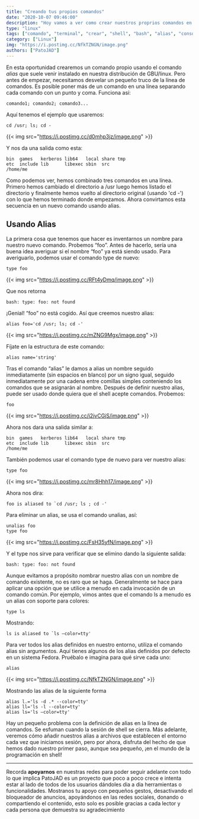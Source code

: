 ```yaml
---
title: "Creando tus propios comandos"
date: "2020-10-07 09:46:00"
description: "Hoy vamos a ver como crear nuestros proprios comandos en linux con alias"
type: "linux"
tags: ["comando", "terminal", "crear", "shell", "bash", "alias", "consola"]
category: ["Linux"]
img: "https://i.postimg.cc/NfkTZNGN/image.png"
authors: ["PatoJAD"]
---
```




En esta oportunidad crearemos un comando propio usando el comando *alias* que suele venir instalado en nuestra distribución de GBU/linux. Pero antes de empezar, necesitamos desvelar un pequeño truco de la línea de comandos. Es posible poner más de un comando en una línea separando cada comando con un punto y coma. Funciona así:



    comando1; comando2; comando3...



Aquí tenemos el ejemplo que usaremos:



    cd /usr; ls; cd -


{{< img src="https://i.postimg.cc/d0mhp3jz/image.png" >}}


Y nos da una salida como esta:



    bin  games   kerberos lib64   local share tmp
    etc  include lib      libexec sbin  src
    /home/me



Como podemos ver, hemos combinado tres comandos en una línea. Primero hemos cambiado el directorio a /usr luego hemos listado el directorio y finalmente hemos vuelto al directorio original (usando 'cd -') con lo que hemos terminado donde empezamos. Ahora convirtamos esta secuencia en un nuevo comando usando alias.




## Usando Alias



La primera cosa que tenemos que hacer es inventarnos un nombre para nuestro nuevo comando. Probemos “foo”. Antes de hacerlo, sería una buena idea averiguar si el nombre “foo” ya está siendo usado. Para averiguarlo, podemos usar el comando type de nuevo:



    type foo


{{< img src="https://i.postimg.cc/RFt4yDmq/image.png" >}}


Que nos retorna



    bash: type: foo: not found



¡Genial! “foo” no está cogido. Así que creemos nuestro alias:



    alias foo='cd /usr; ls; cd -'


{{< img src="https://i.postimg.cc/mZNG9Mgx/image.png" >}}


Fíjate en la estructura de este comando:



    alias name='string'



Tras el comando “alias” le damos a alias un nombre seguido inmediatamente (sin espacios en blanco) por un signo igual, seguido inmediatamente por una cadena entre comillas simples conteniendo los comandos que se asignarán al nombre. Después de definir nuestro alias, puede ser usado donde quiera que el shell acepte comandos. Probemos:



    foo


{{< img src="https://i.postimg.cc/j2jvCGjS/image.png" >}}


Ahora nos dara una salida similar a:



    bin  games   kerberos lib64   local share tmp
    etc  include lib      libexec sbin  src
    /home/me



También podemos usar el comando type de nuevo para ver nuestro alias:



    type foo


{{< img src="https://i.postimg.cc/mr8Hhh17/image.png" >}}


Ahora nos dira:



    foo is aliased to `cd /usr; ls ; cd -'



Para eliminar un alias, se usa el comando unalias, así:



    unalias foo
    type foo


{{< img src="https://i.postimg.cc/FsH35yfN/image.png" >}}


Y el type nos sirve para verificar que se elimino dando la siguiente salida:



    bash: type: foo: not found



Aunque evitamos a propósito nombrar nuestro alias con un nombre de comando existente, no es raro que se haga. Generalmente se hace para aplicar una opción que se utilice a menudo en cada invocación de un comando común. Por ejemplo, vimos antes que el comando ls a menudo es un alias con soporte para colores:



    type ls



Mostrando:



    ls is aliased to `ls –color=tty'



Para ver todos los alias definidos en nuestro entorno, utiliza el comando alias sin argumentos. Aquí tienes algunos de los alias definidos por defecto en un sistema Fedora. Pruébalo e imagina para qué sirve cada uno:



    alias


{{< img src="https://i.postimg.cc/NfkTZNGN/image.png" >}}


Mostrando las alias de la siguiente forma



    alias l.='ls -d .* --color=tty'
    alias ll='ls -l --color=tty'
    alias ls='ls –color=tty'



Hay un pequeño problema con la definición de alias en la línea de comandos. Se esfuman cuando la sesión de shell se cierra. Más adelante, veremos cómo añadir nuestros alias a archivos que establecen el entorno cada vez que iniciamos sesión, pero por ahora, disfruta del hecho de que hemos dado nuestro primer paso, aunque sea pequeño, ¡en el mundo de la programación en shell!




---




Recorda **apoyarnos** en nuestras redes para poder seguir adelante con todo lo que implica PatoJAD es un proyecto que poco a poco crece e intenta estar al lado de todos de los usuarios dándoles dia a dia herramientas o funcionalidades. Mostranos tu apoyo con pequeños gestos, desactivando el bloqueador de anuncios, apoyándonos en las redes sociales, donando o compartiendo el contenido, esto solo es posible gracias a cada lector y cada persona que demuestra su agradecimiento

